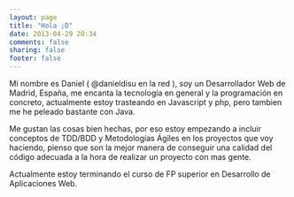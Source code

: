 ```yaml
---
layout: page
title: "Hola ;D"
date: 2013-04-29 20:34
comments: false
sharing: false
footer: false
---
```


Mi nombre es Daniel ( @danieldisu en la red ), soy un Desarrollador Web de Madrid, España, me encanta la tecnología en general y la programación en concreto, actualmente estoy trasteando en Javascript y php, pero tambien me he peleado bastante con Java.

Me gustan las cosas bien hechas, por eso estoy empezando a incluir conceptos de TDD/BDD y Metodologías Ágiles en los proyectos que voy haciendo, pienso que son la mejor manera de conseguir una calidad del código adecuada a la hora de realizar un proyecto con mas gente.

Actualmente estoy terminando el curso de FP superior en Desarrollo de Aplicaciones Web.